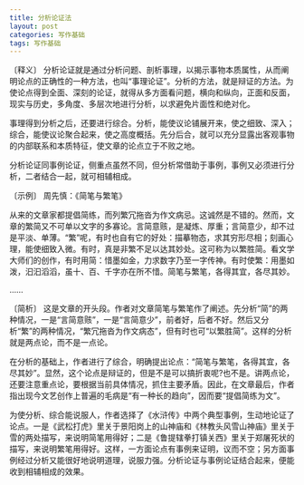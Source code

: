 ```yaml
---
title: 分析论证法
layout: post
categories: 写作基础
tags: 写作基础
---
```


〔释义〕 分析论证就是通过分析问题、剖析事理，以揭示事物本质属性，从而阐明论点的正确性的一种方法，也叫“事理论证”。分析的方法，就是辩证的方法。为使论点得到全面、深刻的论证，就得从多方面看问题，横向和纵向，正面和反面，现实与历史，多角度、多层次地进行分析，以求避免片面性和绝对化。

事理得到分析之后，还要进行综合。分析，能使议论铺展开来，使之细致、深入；综合，能使议论聚合起来，使之高度概括。先分后合，就可以充分显露出客观事物的内部联系和本质特征，使文章的论点立于不败之地。

分析论证同事例论证，侧重点虽然不同，但分析常借助于事例，事例又必须进行分析，二者结合一起，就可相辅相成。

〔示例〕 周先慎：《简笔与繁笔》

从来的文章家都提倡简练，而列繁冗拖沓为作文病忌。这诚然是不错的。然而，文章的繁简又不可单以文字的多寡论。言简意赅，是凝炼、厚重；言简意少，却不过是平淡、单薄。“繁”呢，有时也自有它的好处：描摹物态，求其穷形尽相；刻画心理，能使细致入微。有时，真是非繁不足以达其妙处。这可称为以繁胜简。看文学大师们的创作，有时用简：惜墨如金，力求数字乃至一字传神。有时使繁：用墨如泼，汩汩滔滔，虽十、百、千字亦在所不惜。简笔与繁笔，各得其宜，各尽其妙。

……

〔简析〕 这是文章的开头段。作者对文章简笔与繁笔作了阐述。先分析“简”的两种情况，一是“言简意赅”，一是“言简意少”，前者好，后者不好。然后又分析“繁”的两种情况，“繁冗拖沓为作文病态”，但有时也可“以繁胜简”。这样的分析就是两点论，而不是一点论。

在分析的基础上，作者进行了综合，明确提出论点：“简笔与繁笔，各得其宜，各尽其妙”。显然，这个论点是辩证的，但是不是可以搞折衷呢?也不是。讲两点论，还要注意重点论，要根据当前具体情况，抓住主要矛盾。因此，在文章最后，作者指出现今文艺创作上普遍的毛病是“有一种长的趋向”，因而要“提倡简练为文”。

为使分析、综合能说服人，作者选择了《水浒传》中两个典型事例，生动地论证了论点。一是《武松打虎》里关于景阳岗上的山神庙和《林教头风雪山神庙》里关于雪的两处描写，来说明简笔用得好；二是《鲁提辖拳打镇关西》里关于郑屠死状的描写，来说明繁笔用得好。这样，一方面论点有事例来证明，议而不空；另方面事例经过分析又能很好地说明道理，说服力强。分析论证与事例论证结合起来，便能收到相辅相成的效果。 